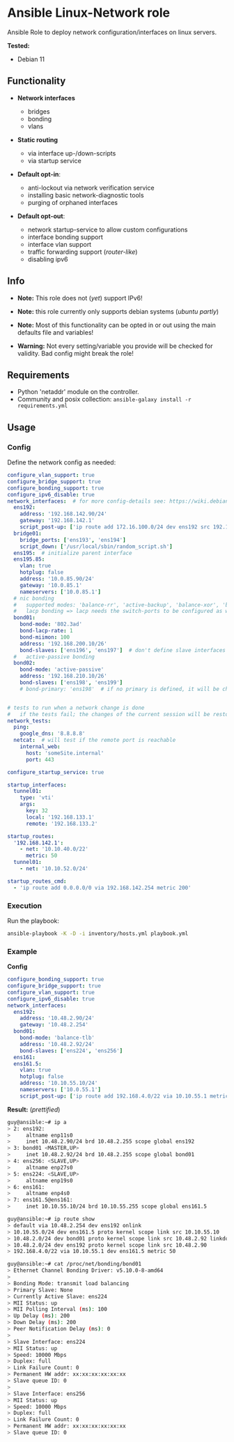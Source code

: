 # Ansible Linux-Network role

Ansible Role to deploy network configuration/interfaces on linux servers. 


**Tested:**
* Debian 11

## Functionality

* **Network interfaces**
  * bridges
  * bonding
  * vlans


* **Static routing**
  * via interface up-/down-scripts
  * via startup service


* **Default opt-in**:
  * anti-lockout via network verification service
  * installing basic network-diagnostic tools
  * purging of orphaned interfaces


* **Default opt-out**:
  * network startup-service to allow custom configurations
  * interface bonding support
  * interface vlan support
  * traffic forwarding support (_router-like_)
  * disabling ipv6

## Info

* **Note:** This role does not (_yet_) support IPv6!


* **Note:** this role currently only supports debian systems (_ubuntu partly_)


* **Note:** Most of this functionality can be opted in or out using the main defaults file and variables!


* **Warning:** Not every setting/variable you provide will be checked for validity. Bad config might break the role!


## Requirements

* Python 'netaddr' module on the controller.
* Community and posix collection: ```ansible-galaxy install -r requirements.yml```

## Usage

### Config

Define the network config as needed:
```yaml
configure_vlan_support: true
configure_bridge_support: true
configure_bonding_support: true
configure_ipv6_disable: true
network_interfaces:  # for more config-details see: https://wiki.debian.org/NetworkConfiguration
  ens192:
    address: '192.168.142.90/24'
    gateway: '192.168.142.1'
    script_post-up: ['ip route add 172.16.100.0/24 dev ens192 src 192.168.142.90 via 192.168.142.10']
  bridge01:
    bridge_ports: ['ens193', 'ens194']
    script_down: ['/usr/local/sbin/random_script.sh']
  ens195:  # initialize parent interface
  ens195.85:
    vlan: true
    hotplug: false
    address: '10.0.85.90/24'
    gateway: '10.0.85.1'
    nameservers: ['10.0.85.1']
  # nic bonding
  #   supported modes: 'balance-rr', 'active-backup', 'balance-xor', 'broadcast', '802.3ad', 'balance-tlb', 'balance-alb', 'lacp' (lacp => alias for 802.3ad)
  #   lacp bonding => lacp needs the switch-ports to be configured as well
  bond01:
    bond-mode: '802.3ad'
    bond-lacp-rate: 1
    bond-miimon: 100
    address: '192.168.200.10/26'
    bond-slaves: ['ens196', 'ens197']  # don't define slave interfaces on their own
  #   active-passive bonding
  bond02:
    bond-mode: 'active-passive'
    address: '192.168.210.10/26'
    bond-slaves: ['ens198', 'ens199']
    # bond-primary: 'ens198'  # if no primary is defined, it will be chosen automatically


# tests to run when a network change is done
#   if the tests fail; the changes of the current session will be restored
network_tests:
  ping:
    google_dns: '8.8.8.8'
  netcat:  # will test if the remote port is reachable
    internal_web:
      host: 'someSite.internal'
      port: 443

configure_startup_service: true

startup_interfaces:
  tunnel01:
    type: 'vti'
    args:
      key: 32
      local: '192.168.133.1'
      remote: '192.168.133.2'

startup_routes:
  '192.168.142.1':
    - net: '10.10.40.0/22'
      metric: 50
  tunnel01:
    - net: '10.10.52.0/24'

startup_routes_cmd:
  - 'ip route add 0.0.0.0/0 via 192.168.142.254 metric 200'
```

### Execution

Run the playbook:
```bash
ansible-playbook -K -D -i inventory/hosts.yml playbook.yml
```

### Example


**Config**
```yaml
configure_bonding_support: true
configure_bridge_support: true
configure_vlan_support: true
configure_ipv6_disable: true
network_interfaces:
  ens192:
    address: '10.48.2.90/24'
    gateway: '10.48.2.254'
  bond01:
    bond-mode: 'balance-tlb'
    address: '10.48.2.92/24'
    bond-slaves: ['ens224', 'ens256']
  ens161:
  ens161.5:
    vlan: true
    hotplug: false
    address: '10.10.55.10/24'
    nameservers: ['10.0.55.1']
    script_post-up: ['ip route add 192.168.4.0/22 via 10.10.55.1 metric 50']
```

**Result:**
(_prettified_)
```bash
guy@ansible:~# ip a
> 2: ens192:
>     altname enp11s0
>     inet 10.48.2.90/24 brd 10.48.2.255 scope global ens192
> 3: bond01 <MASTER,UP>
>     inet 10.48.2.92/24 brd 10.48.2.255 scope global bond01
> 4: ens256: <SLAVE,UP>
>     altname enp27s0
> 5: ens224: <SLAVE,UP>
>     altname enp19s0
> 6: ens161:
>     altname enp4s0
> 7: ens161.5@ens161:
>     inet 10.10.55.10/24 brd 10.10.55.255 scope global ens161.5

guy@ansible:~# ip route show
> default via 10.48.2.254 dev ens192 onlink 
> 10.10.55.0/24 dev ens161.5 proto kernel scope link src 10.10.55.10 
> 10.48.2.0/24 dev bond01 proto kernel scope link src 10.48.2.92 linkdown 
> 10.48.2.0/24 dev ens192 proto kernel scope link src 10.48.2.90
> 192.168.4.0/22 via 10.10.55.1 dev ens161.5 metric 50

guy@ansible:~# cat /proc/net/bonding/bond01
> Ethernet Channel Bonding Driver: v5.10.0-8-amd64
> 
> Bonding Mode: transmit load balancing
> Primary Slave: None
> Currently Active Slave: ens224
> MII Status: up
> MII Polling Interval (ms): 100
> Up Delay (ms): 200
> Down Delay (ms): 200
> Peer Notification Delay (ms): 0
> 
> Slave Interface: ens224
> MII Status: up
> Speed: 10000 Mbps
> Duplex: full
> Link Failure Count: 0
> Permanent HW addr: xx:xx:xx:xx:xx:xx
> Slave queue ID: 0
> 
> Slave Interface: ens256
> MII Status: up
> Speed: 10000 Mbps
> Duplex: full
> Link Failure Count: 0
> Permanent HW addr: xx:xx:xx:xx:xx:xx
> Slave queue ID: 0
```